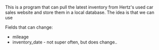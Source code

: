 This is a program that can pull the latest inventory from Hertz's used car sales website and store them in a local database. The idea is that we can use 

Fields that can change:
* mileage
* inventory_date - not super often, but does change..
